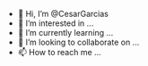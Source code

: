 - 👋 Hi, I’m @CesarGarcias
- 👀 I’m interested in ...
- 🌱 I’m currently learning ...
- 💞️ I’m looking to collaborate on ...
- 📫 How to reach me ...

<!---
CesarGarcias/CesarGarcias is a ✨ special ✨ repository because its `README.md` (this file) appears on your GitHub profile.
You can click the Preview link to take a look at your changes.
--->
